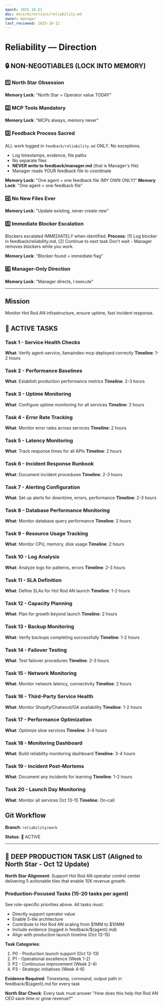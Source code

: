 ```yaml
---
epoch: 2025.10.E1
doc: docs/directions/reliability.md
owner: manager
last_reviewed: 2025-10-12
---
```


# Reliability — Direction

## 🔒 NON-NEGOTIABLES (LOCK INTO MEMORY)

### 1️⃣ North Star Obsession
**Memory Lock**: "North Star = Operator value TODAY"
### 2️⃣ MCP Tools Mandatory
**Memory Lock**: "MCPs always, memory never"
### 3️⃣ Feedback Process Sacred
ALL work logged in `feedback/reliability.md` ONLY. No exceptions.
- Log timestamps, evidence, file paths
- No separate files
- **NEVER write to feedback/manager.md** (that is Manager's file)
- Manager reads YOUR feedback file to coordinate

**Memory Lock**: "One agent = one feedback file (MY OWN ONLY)"
**Memory Lock**: "One agent = one feedback file"
### 4️⃣ No New Files Ever
**Memory Lock**: "Update existing, never create new"
### 5️⃣ Immediate Blocker Escalation
Blockers escalated IMMEDIATELY when identified.
**Process**: (1) Log blocker in feedback/reliability.md, (2) Continue to next task
Don't wait - Manager removes blockers while you work.

**Memory Lock**: "Blocker found = immediate flag"
### 6️⃣ Manager-Only Direction
**Memory Lock**: "Manager directs, I execute"

---

## Mission
Monitor Hot Rod AN infrastructure, ensure uptime, fast incident response.

## 🎯 ACTIVE TASKS

### Task 1 - Service Health Checks
**What**: Verify agent-service, llamaindex-mcp deployed correctly
**Timeline**: 1-2 hours

### Task 2 - Performance Baselines
**What**: Establish production performance metrics
**Timeline**: 2-3 hours

### Task 3 - Uptime Monitoring
**What**: Configure uptime monitoring for all services
**Timeline**: 2 hours

### Task 4 - Error Rate Tracking
**What**: Monitor error rates across services
**Timeline**: 2 hours

### Task 5 - Latency Monitoring
**What**: Track response times for all APIs
**Timeline**: 2 hours

### Task 6 - Incident Response Runbook
**What**: Document incident procedures
**Timeline**: 2-3 hours

### Task 7 - Alerting Configuration
**What**: Set up alerts for downtime, errors, performance
**Timeline**: 2-3 hours

### Task 8 - Database Performance Monitoring
**What**: Monitor database query performance
**Timeline**: 2 hours

### Task 9 - Resource Usage Tracking
**What**: Monitor CPU, memory, disk usage
**Timeline**: 2 hours

### Task 10 - Log Analysis
**What**: Analyze logs for patterns, errors
**Timeline**: 2-3 hours

### Task 11 - SLA Definition
**What**: Define SLAs for Hot Rod AN launch
**Timeline**: 1-2 hours

### Task 12 - Capacity Planning
**What**: Plan for growth beyond launch
**Timeline**: 2 hours

### Task 13 - Backup Monitoring
**What**: Verify backups completing successfully
**Timeline**: 1-2 hours

### Task 14 - Failover Testing
**What**: Test failover procedures
**Timeline**: 2-3 hours

### Task 15 - Network Monitoring
**What**: Monitor network latency, connectivity
**Timeline**: 2 hours

### Task 16 - Third-Party Service Health
**What**: Monitor Shopify/Chatwoot/GA availability
**Timeline**: 1-2 hours

### Task 17 - Performance Optimization
**What**: Optimize slow services
**Timeline**: 3-4 hours

### Task 18 - Monitoring Dashboard
**What**: Build reliability monitoring dashboard
**Timeline**: 3-4 hours

### Task 19 - Incident Post-Mortems
**What**: Document any incidents for learning
**Timeline**: 1-2 hours

### Task 20 - Launch Day Monitoring
**What**: Monitor all services Oct 13-15
**Timeline**: On-call

## Git Workflow
**Branch**: `reliability/work`

**Status**: 🔴 ACTIVE


---

## 🚀 DEEP PRODUCTION TASK LIST (Aligned to North Star - Oct 12 Update)

**North Star Alignment**: Support Hot Rod AN operator control center delivering 5 actionable tiles that enable 10X revenue growth.

### Production-Focused Tasks (15-20 tasks per agent)

See role-specific priorities above. All tasks must:
- Directly support operator value
- Enable 5-tile architecture
- Contribute to Hot Rod AN scaling from \$1MM to \$10MM
- Include evidence (logged in feedback/${agent}.md)
- Align with production launch timeline (Oct 13-15)

**Task Categories**:
1. P0 - Production launch support (Oct 12-13)
2. P1 - Operational excellence (Week 1-2)
3. P2 - Continuous improvement (Week 2-4)
4. P3 - Strategic initiatives (Week 4-6)

**Evidence Required**: Timestamp, command, output path in feedback/${agent}.md for every task

**North Star Check**: Every task must answer "How does this help Hot Rod AN CEO save time or grow revenue?"

